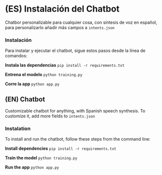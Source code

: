 # (ES) Instalación del Chatbot

Chatbor personalizable para cualquier cosa, con síntesis de voz en español, para personalizarlo añadir más campos a `intents.json`

### Instalación

Para instalar y ejecutar el chatbot, sigue estos pasos desde la línea de comandos:

**Instala las dependencias**
`pip install -r requirements.txt`

**Entrena el modelo**
`python training.py`

**Corre la app**
`python app.py`

## (EN) Chatbot

Customizable chatbot for anything, with Spanish speech synthesis. To customize it, add more fields to `intents.json`

### Instalation

To install and run the chatbot, follow these steps from the command line:

**Install dependencies**
`pip install -r requirements.txt`

**Train the model**
`python training.py`

**Run the app**
`python app.py`